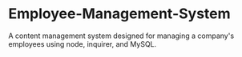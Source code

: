 # Employee-Management-System
A content management system designed for managing a company's employees using node, inquirer, and MySQL.
